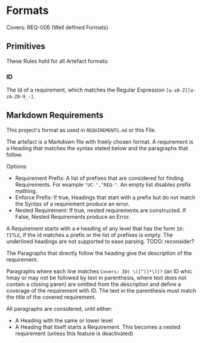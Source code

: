 
Formats
=======

Covers: REQ-006 (Well defined Formats)

Primitives
----------

These Rules hold for all Artefact formats:


### ID
The Id of a requirement, which matches the Regular Expression `[a-zA-Z][a-zA-Z0-9_-]`.




Markdown Requirements
---------------------

This project's format as used in `REQUIREMENTS.md` or this File.

The artefact is a Markdown file with freely chosen format. A requirement is
a Heading that matches the syntax stated below and the paragraphs that follow.

Options:
*   Requirement Prefix: A list of prefixes that are considered for finding
    Requirements. For example `"UC-","REQ-"`. An empty list disables prefix
    mathing.
*   Enforce Prefix: If true, Headings that start with a prefix but do not match
    the Syntax of a requirement produce an error.
*   Nested Requirement: If true, nested requirements are constructed. If False,
    Nested Requirements produce an Error.

A Requirement starts with a `#` heading of any level that has the form `ID:
TITLE`, if the id matches a prefix or the list of prefixes is empty.
The underlined headings are not supported to ease parsing. TODO: reconsider?

The Paragraphs that directly follow the heading give the description of the
requirement.

Paragraphs where each line matches `Covers: ID( \([^)]*\))?` (an ID whic hmay or
may not be followed by text in parenthesis, where text does not contain
a closing paren) are omitted from the description and define a coverage of the
requirement with ID. The text in the parenthesis must match the title of the
covered requirement.

All paragraphs are considered, until either:
*   A Heading with the same or lower level
*   A Heading that itself starts a Requirement. This becomes a nested
    requirement (unless this feature is deactivated)
